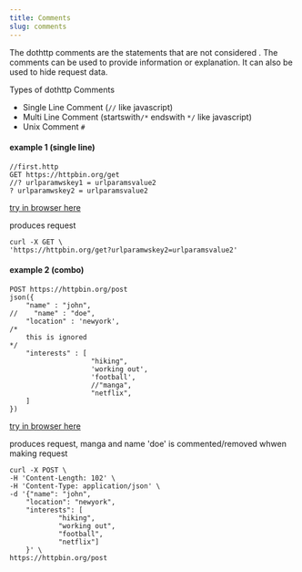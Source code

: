 ```yaml
---
title: Comments
slug: comments
---
```


The dothttp comments are the statements that are not considered . The comments can be used to provide information or explanation. 
It can also be used to hide request data.

Types of dothttp Comments
- Single Line Comment (`//` like javascript)
- Multi Line Comment (startswith`/*`  endswith `*/` like javascript)
- Unix Comment `#`



#### example 1 (single line)

```http
//first.http
GET https://httpbin.org/get
//? urlparamwskey1 = urlparamsvalue2
? urlparamwskey2 = urlparamsvalue2
```

[try in browser here](https://cedric05.github.io/dothttp-playground/#eJzT10/LLCou0csoKSngcncNUQAxiq309UF0UmaeXn5Run56agmXvr69QmlRTkFiUWJueXF2aqWhgi1coLgsMac01YgLTYkRphIArb0oLw==)


produces request 
```shell
curl -X GET \
'https://httpbin.org/get?urlparamwskey2=urlparamsvalue2'
```


#### example 2 (combo)

```http
POST https://httpbin.org/post
json({
    "name" : "john",
//    "name" : "doe",
    "location" : 'newyork',  
/* 
    this is ignored
*/
    "interests" : [
                    "hiking", 
                    'working out', 
                    'football',
                    //"manga",
                    "netflix",
    ]
})

```


[try in browser here](https://cedric05.github.io/dothttp-playground/#eJx1jUEKwkAMRfdzipDNqBSz9xIKuhMXo522Y9ukdCIq4t2dVjdK/QQC7/2QzXq7g0q1iyuiYR8DL6UvqZOo5hyFZw8DKciu9QgrwLNUjJkh+sa5+ERH1sjJaRAeuGV/vUtf2wzA0ALGhlYhwjAlS+9zs6D3YWD1vY8ah8v9yH6DVagDl5jBpLbX9Ct5kIvaf51CRI+uaWw26YmwdVw6nNbIXosm3D76YJ5z8wIAcEyH)


produces request, manga and name 'doe' is commented/removed whwen making request
```shell
curl -X POST \
-H 'Content-Length: 102' \
-H 'Content-Type: application/json' \
-d '{"name": "john", 
    "location": "newyork", 
    "interests": [
            "hiking", 
            "working out", 
            "football", 
            "netflix"]
    }' \
https://httpbin.org/post
```